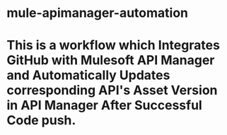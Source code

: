 # mule-apimanager-automation
# This is a workflow which Integrates GitHub with Mulesoft API Manager and Automatically Updates corresponding API's Asset Version in API Manager After Successful Code push.
